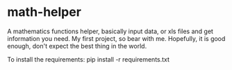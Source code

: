 # math-helper
A mathematics functions helper, basically input data, or xls files and get information you need. My first project, so bear with me. Hopefully, it is good enough, don't expect the best thing in the world.


To install the requirements:
pip install -r requirements.txt